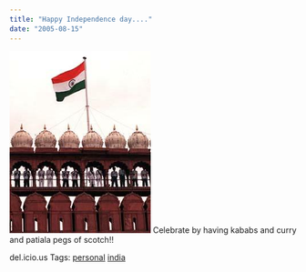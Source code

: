 ```yaml
---
title: "Happy Independence day...."
date: "2005-08-15"
---
```


[![](images/india-flag.jpg)](http://photos1.blogger.com/blogger/2990/63/1600/india-flag.jpg) Celebrate by having kababs and curry and patiala pegs of scotch!!

del.icio.us Tags: [personal](http://del.icio.us/sss8ue/personal) [india](http://del.icio.us/sss8ue/india)
